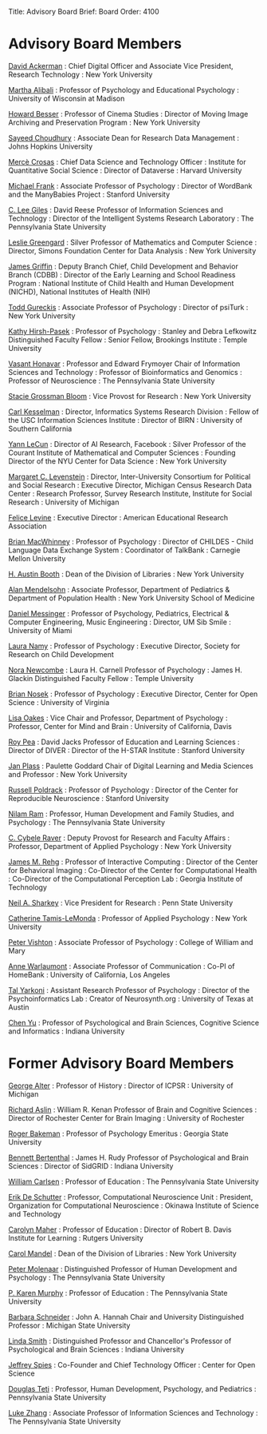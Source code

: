Title: Advisory Board
Brief: Board
Order: 4100

# Advisory Board Members

[David Ackerman](https://www.nyu.edu/about/leadership-university-administration/office-of-the-president/office-of-the-executivevicepresident/information-technology.html)
: Chief Digital Officer and Associate Vice President, Research Technology
: New York University

[Martha Alibali](https://psych.wisc.edu/faculty-alibali.htm)
: Professor of Psychology and Educational Psychology
: University of Wisconsin at Madison

[Howard Besser](http://tisch.nyu.edu/about/directory/cinema-studies/99017286)
: Professor of Cinema Studies
: Director of Moving Image Archiving and Preservation Program
: New York University

[Sayeed Choudhury](https://members.educause.edu/sayeed-choudhury)
: Associate Dean for Research Data Management
: Johns Hopkins University

[Mercè Crosas](http://scholar.harvard.edu/mercecrosas/home)
: Chief Data Science and Technology Officer
: Institute for Quantitative Social Science
: Director of Dataverse
: Harvard University

[Michael Frank](http://web.stanford.edu/~mcfrank/)
: Associate Professor of Psychology
: Director of WordBank and the ManyBabies Project
: Stanford University

[C. Lee Giles](http://ist.psu.edu/directory/clg20)
: David Reese Professor of Information Sciences and Technology
: Director of the Intelligent Systems Research Laboratory
: The Pennsylvania State University

[Leslie Greengard](http://www.math.nyu.edu/people/profiles/GREENGARD_Leslie.html)
: Silver Professor of Mathematics and Computer Science
: Director, Simons Foundation Center for Data Analysis
: New York University

[James Griffin](https://www.nichd.nih.gov/about/staff/Pages/bio.aspx?nih_id=0012701035)
: Deputy Branch Chief, Child Development and Behavior Branch (CDBB)
: Director of the Early Learning and School Readiness Program
: National Institute of Child Health and Human Development (NICHD), National Institutes of Health (NIH)

[Todd Gureckis](http://psych.nyu.edu/gureckis/)
: Associate Professor of Psychology
: Director of psiTurk
: New York University

[Kathy Hirsh-Pasek](http://www.cla.temple.edu/psychology/faculty/kathryn-hirsh-pasek/)
: Professor of Psychology
: Stanley and Debra Lefkowitz Distinguished Faculty Fellow
: Senior Fellow, Brookings Institute
: Temple University

[Vasant Honavar](https://www.ist.psu.edu/directory/faculty/vuh14)
: Professor and Edward Frymoyer Chair of Information Sciences and Technology
: Professor of Bioinformatics and Genomics
: Professor of Neuroscience
: The Pennsylvania State University

[Stacie Grossman Bloom](https://www.nyu.edu/about/leadership-university-administration/office-of-the-president/office-of-the-provost/research-engineering-technology-scholarship/stacie-grossman-bloom.html)
: Vice Provost for Research
: New York University

[Carl Kesselman](http://www.isi.edu/about/bio/carl_kesselman)
: Director, Informatics Systems Research Division
: Fellow of the USC Information Sciences Institute
: Director of BIRN
: University of Southern California

[Yann LeCun](http://yann.lecun.com/)
: Director of AI Research, Facebook
: Silver Professor of the Courant Institute of Mathematical and Computer Sciences
: Founding Director of the NYU Center for Data Science
: New York University

[Margaret C. Levenstein](http://www-personal.umich.edu/~maggiel/)
: Director, Inter-University Consortium for Political and Social Research
: Executive Director, Michigan Census Research Data Center
: Research Professor, Survey Research Institute, Institute for Social Research
: University of Michigan

[Felice Levine](http://www.aera.net/AboutAERA/WhoWeAre/ExecutiveDirectorofAERA/tabid/11378/Default.aspx)
: Executive Director
: American Educational Research Association

[Brian MacWhinney](https://www.cmu.edu/dietrich/psychology/people/core-training-faculty/macwhinney-brian.html)
: Professor of Psychology
: Director of CHILDES - Child Language Data Exchange System
: Coordinator of TalkBank
: Carnegie Mellon University

[H. Austin Booth](https://library.nyu.edu/people/h-austin-booth/)
: Dean of the Division of Libraries
: New York University

[Alan Mendelsohn](https://med.nyu.edu/faculty/alan-l-mendelsohn)
: Associate Professor, Department of Pediatrics & Department of Population Health
: New York University School of Medicine

[Daniel Messinger](http://www.psy.miami.edu/faculty/dmessinger/)
: Professor of Psychology, Pediatrics, Electrical & Computer Engineering, Music Engineering
: Director, UM Sib Smile
: University of Miami

[Laura Namy](https://www.srcd.org/about-us/news-announcements/srcd-appoints-new-executive-director)
: Professor of Psychology
: Executive Director, Society for Research on Child Development

[Nora Newcombe](http://www.cla.temple.edu/psychology/faculty/nora-newcombe/)
: Laura H. Carnell Professor of Psychology
: James H. Glackin Distinguished Faculty Fellow
: Temple University

[Brian Nosek](https://med.virginia.edu/faculty/faculty-listing/ban2b/)
: Professor of Psychology
: Executive Director, Center for Open Science
: University of Virginia

[Lisa Oakes](http://mindbrain.ucdavis.edu/people/lmoakes)
: Vice Chair and Professor, Department of Psychology
: Professor, Center for Mind and Brain
: University of California, Davis

[Roy Pea](https://ed.stanford.edu/faculty/roypea)
: David Jacks Professor of Education and Learning Sciences
: Director of DIVER
: Director of the H-STAR Institute
: Stanford University

[Jan Plass](http://steinhardt.nyu.edu/faculty_bios/view/Jan_Plass)
: Paulette Goddard Chair of Digital Learning and Media Sciences and Professor
: New York University

[Russell Poldrack](https://profiles.stanford.edu/russell-poldrack)
: Professor of Psychology
: Director of the Center for Reproducible Neuroscience
: Stanford University

[Nilam Ram](http://www.hhdev.psu.edu/hdfs/directory/bio.aspx?id=138)
: Professor, Human Development and Family Studies, and Psychology
: The Pennsylvania State University

[C. Cybele Raver](https://www.nyu.edu/about/leadership-university-administration/office-of-the-president/office-of-the-provost/research-engineering-technology-scholarship/Cybele-Raver.html)
: Deputy Provost for Research and Faculty Affairs
: Professor, Department of Applied Psychology
: New York University

[James M. Rehg](http://rehg.org/bio/)
: Professor of Interactive Computing
: Director of the Center for Behavioral Imaging
: Co-Director of the Center for Computational Health
: Co-Director of the Computational Perception Lab
: Georgia Institute of Technology

[Neil A. Sharkey](https://www.research.psu.edu/node/145)
: Vice President for Research
: Penn State University

[Catherine Tamis-LeMonda](http://steinhardt.nyu.edu/faculty/Catherine_Tamis-LeMonda)
: Professor of Applied Psychology
: New York University

[Peter Vishton](http://www.wm.edu/as/psychology/faculty/facultydirectory/vishton_p.php)
: Associate Professor of Psychology
: College of William and Mary

[Anne Warlaumont](https://comm.ucla.edu/content/anne-warlaumont)
: Associate Professor of Communication
:   Co-PI of HomeBank
: University of California, Los Angeles

[Tal Yarkoni](http://talyarkoni.org/)
: Assistant Research Professor of Psychology
: Director of the Psychoinformatics Lab
: Creator of Neurosynth.org
: University of Texas at Austin

[Chen Yu](http://psych.indiana.edu/faculty/chenyu.php)
: Professor of Psychological and Brain Sciences, Cognitive Science and Informatics
: Indiana University

# Former Advisory Board Members

[George Alter](http://www.psc.isr.umich.edu/people/profile/107/George_C_Alter)
: Professor of History
: Director of ICPSR
: University of Michigan

[Richard Aslin](http://www.bcs.rochester.edu/people/faculty/aslin_richard/index.html)
: William R. Kenan Professor of Brain and Cognitive Sciences
: Director of Rochester Center for Brain Imaging
: University of Rochester

[Roger Bakeman](http://www2.gsu.edu/~wwwpsy/bakeman.html)
: Professor of Psychology Emeritus
: Georgia State University

[Bennett Bertenthal](http://psych.indiana.edu/faculty/bbertent.php)
: James H. Rudy Professor of Psychological and Brain Sciences
: Director of SidGRID
: Indiana University

[William Carlsen](https://www.ed.psu.edu/c-and-i/directory/william-carlsen)
: Professor of Education
: The Pennsylvania State University

[Erik De Schutter](https://groups.oist.jp/cnu/erik-de-schutter)
: Professor, Computational Neuroscience Unit
: President, Organization for Computational Neuroscience
: Okinawa Institute of Science and Technology

[Carolyn Maher](http://gse.rutgers.edu/carolyn_maher)
: Professor of Education
: Director of Robert B. Davis Institute for Learning
: Rutgers University

[Carol Mandel](https://library.nyu.edu/people/carol-mandel/)
: Dean of the Division of Libraries
: New York University

[Peter Molenaar](http://www.hhdev.psu.edu/hdfs/directory/bio.aspx?id=137)
: Distinguished Professor of Human Development and Psychology
: The Pennsylvania State University

[P. Karen Murphy](https://www.ed.psu.edu/epcse/edpsych/people/karen-murphy)
: Professor of Education
: The Pennsylvania State University

[Barbara Schneider](http://education.msu.edu/search/Formview.aspx?email=bschneid%40msu.edu)
: John A. Hannah Chair and University Distinguished Professor
: Michigan State University

[Linda Smith](http://psych.indiana.edu/faculty/smith4.php)
: Distinguished Professor and Chancellor's Professor of Psychological and Brain Sciences
: Indiana University

[Jeffrey Spies](https://jeffspies.com/)
: Co-Founder and Chief Technology Officer
: Center for Open Science

[Douglas Teti](http://www.hhd.psu.edu/hdfs/directory/Bio.aspx?id=DouglasTeti)
: Professor, Human Development, Psychology, and Pediatrics
: Pennsylvania State University

[Luke Zhang](http://ist.psu.edu/directory/xuz14)
: Associate Professor of Information Sciences and Technology
: The Pennsylvania State University
